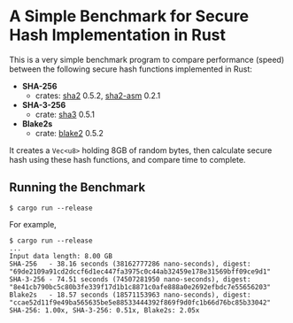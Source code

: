 # A Simple Benchmark for Secure Hash Implementation in Rust

This is a very simple benchmark program to compare performance (speed)
between the following secure hash functions implemented in Rust:

- **SHA-256**
  * crates: [sha2](https://crates.io/crates/sha2) 0.5.2,
    [sha2-asm](https://crates.io/crates/sha2-asm) 0.2.1
- **SHA-3-256**
  * crate: [sha3](https://crates.io/crates/sha3) 0.5.1
- **Blake2s**
  * crate: [blake2](https://crates.io/crates/blake2) 0.5.2

It creates a `Vec<u8>` holding 8GB of random bytes, then calculate
secure hash using these hash functions, and compare time to complete.


## Running the Benchmark

```
$ cargo run --release
```

For example,

```
$ cargo run --release
...
Input data length: 8.00 GB
SHA-256   - 38.16 seconds (38162777286 nano-seconds), digest: "69de2109a91cd2dccf6d1ec447fa3975c0c44ab32459e178e31569bff09ce9d1"
SHA-3-256 - 74.51 seconds (74507281950 nano-seconds), digest: "8e41cb790bc5c80b3fe339f17d1b1c8871c0afe888a0e2692efbdc7e55656203"
Blake2s   - 18.57 seconds (18571153963 nano-seconds), digest: "ccae52d11f9e49ba565635be5e88533444392f869f9d0fc1b66d76bc85b33042"
SHA-256: 1.00x, SHA-3-256: 0.51x, Blake2s: 2.05x
```
